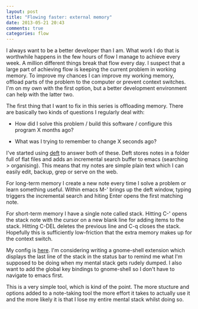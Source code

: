 ```yaml
---
layout: post
title: "Flowing faster: external memory"
date: 2013-05-21 20:43
comments: true
categories: flow
---
```


I always want to be a better developer than I am. What work I do that is worthwhile happens in the few hours of flow I manage to achieve every week. A million different things break that flow every day. I suspect that a large part of achieving flow is keeping the current problem in working memory. To improve my chances I can improve my working memory, offload parts of the problem to the computer or prevent context switches. I'm on my own with the first option, but a better development environment can help with the latter two.

<!--more-->

The first thing that I want to fix in this series is offloading memory. There are basically two kinds of questions I regularly deal with:

* How did I solve this problem / build this software / configure this program X months ago?

* What was I trying to remember to change X seconds ago?

I've started using [deft](http://jblevins.org/projects/deft/) to answer both of these. Deft stores notes in a folder full of flat files and adds an incremental search buffer to emacs (searching > organising). This means that my notes are simple plain text which I can easily edit, backup, grep or serve on the web.

For long-term memory I create a new note every time I solve a problem or learn something useful. Within emacs M-' brings up the deft window, typing triggers the incremental search and hiting Enter opens the first matching note.

For short-term memory I have a single note called stack. Hitting C-' opens the stack note with the cursor on a new blank line for adding items to the stack. Hitting C-DEL deletes the previous line and C-q closes the stack. Hopefully this is sufficiently low-friction that the extra memory makes up for the context switch.

My config is [here](https://github.com/jamii/emacs-live-packs/blob/master/deft-pack/init.el). I'm considering writing a gnome-shell extension which displays the last line of the stack in the status bar to remind me what I'm supposed to be doing when my mental stack gets rudely dumped. I also want to add the global key bindings to gnome-shell so I don't have to navigate to emacs first.

This is a very simple tool, which is kind of the point. The more stucture and options added to a note-taking tool the more effort it takes to actually use it and the more likely it is that I lose my entire mental stack whilst doing so.
